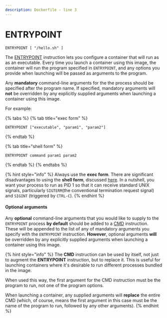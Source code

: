 ```yaml
---
description: Dockerfile - line 3
---
```


# ENTRYPOINT

```text
ENTRYPOINT [ "/hello.sh" ]
```

The [ENTRYPOINT](https://docs.docker.com/engine/reference/builder/#entrypoint) instruction lets you configure a container that will run as as an executable. Every time you launch a container using this image, the container will run the program specified in `ENTRYPOINT`, and any options you provide when launching will be passed as arguments to the program.

Any **mandatory** command-line arguments for the the process should be specified after the program name. If specified, mandatory arguments will **not** be overridden by any explicitly supplied arguments when launching a container using this image.

For example:

{% tabs %}
{% tab title="exec form" %}
```text
ENTRYPOINT ["executable", "param1", "param2"]
```
{% endtab %}

{% tab title="shell form" %}
```
ENTRYPOINT command param1 param2
```
{% endtab %}
{% endtabs %}

{% hint style="info" %}
Always use the **exec form**. There are significant disadvantages to using the **shell form**, discussed [here](https://docs.docker.com/engine/reference/builder/#entrypoint). In a nutshell, you want your process to run as PID 1 so that it can receive standard UNIX signals, particularly `SIGTERM`\(the conventional termination request signal\) and `SIGINT` \(triggered by `CTRL-C`\).
{% endhint %}

#### Optional arguments

Any **optional** command-line arguments that you would like to supply to the `ENTRYPOINT` process **by default** should be added to a [CMD](https://docs.docker.com/engine/reference/builder/#cmd) instruction. These will be appended to the list of any of mandatory arguments you specify with the `ENTRYPOINT` instruction. **However**, optional arguments **will** be overridden by any explicitly supplied arguments when launching a container using this image.

{% hint style="info" %}
The **CMD** instruction can be used by itself, not just to augment the **ENTRYPOINT** instruction, but to replace it. This is useful for launching containers where it's desirable to run different processes bundled in the image.  
  
When used this way, the first argument  for the CMD instruction must be the program to run, not one of the program options.

When launching a container, any supplied arguments will **replace** the entire CMD \(which, of course, means the first argument in this case must be the name of the program to run, followed by any other arguments\).
{% endhint %}



